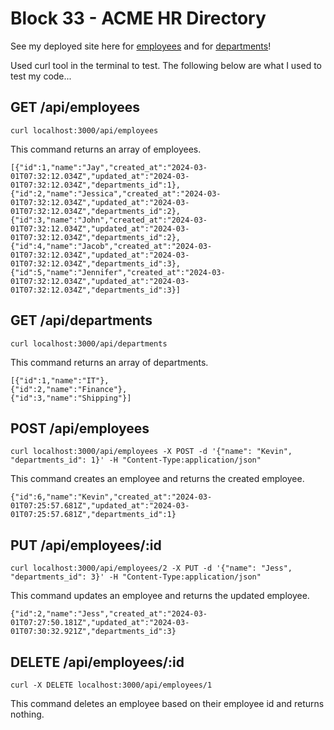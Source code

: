 # Block 33 - ACME HR Directory

See my deployed site here for [employees](https://jaybrdy-acmehrdirectory.onrender.com/api/employees) and for [departments](https://jaybrdy-acmehrdirectory.onrender.com/api/departments)! 

Used curl tool in the terminal to test. The following below are what I used to test my code...

## GET /api/employees 
`curl localhost:3000/api/employees`

This command returns an array of employees. 
```
[{"id":1,"name":"Jay","created_at":"2024-03-01T07:32:12.034Z","updated_at":"2024-03-01T07:32:12.034Z","departments_id":1},
{"id":2,"name":"Jessica","created_at":"2024-03-01T07:32:12.034Z","updated_at":"2024-03-01T07:32:12.034Z","departments_id":2},
{"id":3,"name":"John","created_at":"2024-03-01T07:32:12.034Z","updated_at":"2024-03-01T07:32:12.034Z","departments_id":2},
{"id":4,"name":"Jacob","created_at":"2024-03-01T07:32:12.034Z","updated_at":"2024-03-01T07:32:12.034Z","departments_id":3},
{"id":5,"name":"Jennifer","created_at":"2024-03-01T07:32:12.034Z","updated_at":"2024-03-01T07:32:12.034Z","departments_id":3}]
```

## GET /api/departments 
`curl localhost:3000/api/departments`

This command returns an array of departments.
```
[{"id":1,"name":"IT"},
{"id":2,"name":"Finance"},
{"id":3,"name":"Shipping"}]
```

## POST /api/employees 
`curl localhost:3000/api/employees -X POST -d '{"name": "Kevin", "departments_id": 1}' -H "Content-Type:application/json"`

This command creates an employee and returns the created employee.
```
{"id":6,"name":"Kevin","created_at":"2024-03-01T07:25:57.681Z","updated_at":"2024-03-01T07:25:57.681Z","departments_id":1}
```

## PUT /api/employees/:id 
`curl localhost:3000/api/employees/2 -X PUT -d '{"name": "Jess", "departments_id": 3}' -H "Content-Type:application/json"`

This command updates an employee and returns the updated employee.
```
{"id":2,"name":"Jess","created_at":"2024-03-01T07:27:50.181Z","updated_at":"2024-03-01T07:30:32.921Z","departments_id":3}
```

## DELETE /api/employees/:id 
`curl -X DELETE localhost:3000/api/employees/1`

This command deletes an employee based on their employee id and returns nothing.
